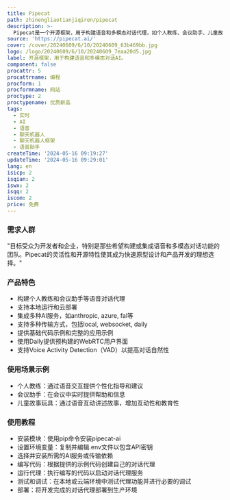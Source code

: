 ```yaml
---
title: Pipecat
path: zhinengliaotianjiqiren/pipecat
description: >-
  Pipecat是一个开源框架，用于构建语音和多模态对话代理，如个人教练、会议助手、儿童故事玩具、客户支持机器人、接待流程和机智的社交伴侣。它支持本地运行，并可迁移到云端，集成了多种AI服务和传输方式，具有高度的可定制性和扩展性。
source: 'https://pipecat.ai/'
cover: /cover/20240609/6/10/20240609_63b469bb.jpg
logo: /logo/20240609/6/10/20240609_7eaa20d5.jpg
label: 开源框架，用于构建语音和多模态对话AI。
component: false
procattr: 5
procattrname: 编程
procform: 1
procformname: 网站
proctype: 2
proctypename: 优质新品
tags:
  - 实时
  - AI
  - 语音
  - 聊天机器人
  - 聊天机器人框架
  - 语音助手
createTime: '2024-05-16 09:19:27'
updateTime: '2024-05-16 09:29:01'
lang: en
isicp: 2
isqian: 2
iswx: 2
isqq: 2
iscom: 2
price: 免费
---
```




### 需求人群
"目标受众为开发者和企业，特别是那些希望构建或集成语音和多模态对话功能的团队。Pipecat的灵活性和开源特性使其成为快速原型设计和产品开发的理想选择。"

### 产品特色
* 构建个人教练和会议助手等语音对话代理
* 支持本地运行和云部署
* 集成多种AI服务，如anthropic, azure, fal等
* 支持多种传输方式，包括local, websocket, daily
* 提供基础代码示例和完整的应用示例
* 使用Daily提供预构建的WebRTC用户界面
* 支持Voice Activity Detection（VAD）以提高对话自然性

### 使用场景示例
* 个人教练：通过语音交互提供个性化指导和建议
* 会议助手：在会议中实时提供帮助和信息
* 儿童故事玩具：通过语音互动讲述故事，增加互动性和教育性

### 使用教程
* 安装模块：使用pip命令安装pipecat-ai
* 设置环境变量：复制并编辑.env文件以包含API密钥
* 选择并安装所需的AI服务或传输依赖
* 编写代码：根据提供的示例代码创建自己的对话代理
* 运行代理：执行编写的代码以启动对话代理服务
* 测试和调试：在本地或云端环境中测试代理功能并进行必要的调试
* 部署：将开发完成的对话代理部署到生产环境

  
